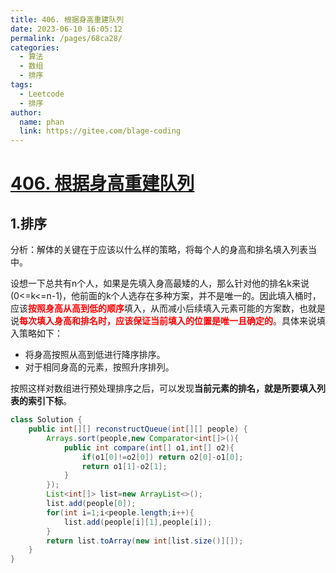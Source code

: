 ```yaml
---
title: 406. 根据身高重建队列
date: 2023-06-10 16:05:12
permalink: /pages/68ca28/
categories:
  - 算法
  - 数组
  - 排序
tags:
  - Leetcode
  - 排序
author: 
  name: phan
  link: https://gitee.com/blage-coding
---
```

# [406. 根据身高重建队列](https://leetcode.cn/problems/queue-reconstruction-by-height/)

## 1.排序

分析：解体的关键在于应该以什么样的策略，将每个人的身高和排名填入列表当中。

设想一下总共有n个人，如果是先填入身高最矮的人，那么针对他的排名k来说(0<=k<=n-1)，他前面的k个人选存在多种方案，并不是唯一的。因此填入桶时，应该<font color="red">**按照身高从高到低的顺序**</font>填入，从而减小后续填入元素可能的方案数，也就是说<font color="red">**每次填入身高和排名时，应该保证当前填入的位置是唯一且确定的**</font>。具体来说填入策略如下：

- 将身高按照从高到低进行降序排序。
- 对于相同身高的元素，按照升序排列。

按照这样对数组进行预处理排序之后，可以发现**当前元素的排名，就是所要填入列表的索引下标**。

```java
class Solution {
    public int[][] reconstructQueue(int[][] people) {
        Arrays.sort(people,new Comparator<int[]>(){
            public int compare(int[] o1,int[] o2){
                if(o1[0]!=o2[0]) return o2[0]-o1[0];
                return o1[1]-o2[1];
            }
        });
        List<int[]> list=new ArrayList<>();
        list.add(people[0]);
        for(int i=1;i<people.length;i++){
            list.add(people[i][1],people[i]);
        }
        return list.toArray(new int[list.size()][]);
    }
}
```

